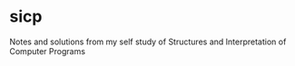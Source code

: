 sicp
====

Notes and solutions from my self study of Structures and Interpretation of Computer Programs
